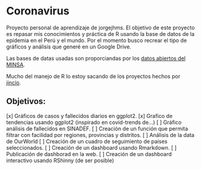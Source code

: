 Coronavirus
===========

Proyecto personal de aprendizaje de jorgejhms. El objetivo de este proyecto es repasar mis conocimientos y práctica de R usando la base de datos de la epidemia en el Perú y el mundo. Por el momento busco recrear el tipo de gráficos y análisis que generé en un Google Drive.

Las bases de datas usadas son proporciandas por los [datos abiertos del MINSA](https://www.minsa.gob.pe/datosabiertos/).

Mucho del manejo de R lo estoy sacando de los proyectos hechos por [jincio](https://github.com/jincio).

Objetivos:
-----------
[x] Gráficos de casos y fallecidos diarios en ggplot2.
[x] Grafico de tendencias usando ggplot2 (inspirado en covid-trends de...)
[ ] Gráfico análisis de fallecidos en SINADEF.
[ ] Creación de un función que permita filtrar con facilidad por regiones, provincias y distritos.
[ ] Análisis de la data de OurWorld
[ ] Creación de un cuadro de seguimiento de países seleccionados.
[ ] Creación de un dashboard usando Rmarkdown.
[ ] Publicación de dashborad en la web.
[ ] Creación de un dashboard interactivo usando RShinny (de ser posible)